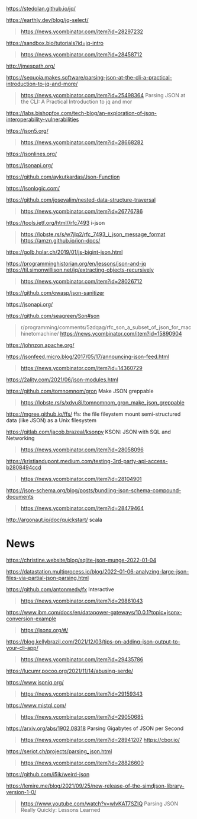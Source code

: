 https://stedolan.github.io/jq/

https://earthly.dev/blog/jq-select/
> https://news.ycombinator.com/item?id=28297232

https://sandbox.bio/tutorials?id=jq-intro
> https://news.ycombinator.com/item?id=28458712

http://jmespath.org/

https://sequoia.makes.software/parsing-json-at-the-cli-a-practical-introduction-to-jq-and-more/
 > https://news.ycombinator.com/item?id=25498364 Parsing JSON at the CLI: A Practical Introduction to jq and mor

https://labs.bishopfox.com/tech-blog/an-exploration-of-json-interoperability-vulnerabilities

https://json5.org/
> https://news.ycombinator.com/item?id=28668282

https://jsonlines.org/

https://jsonapi.org/

https://github.com/aykutkardas/Json-Function

https://jsonlogic.com/

https://github.com/josevalim/nested-data-structure-traversal
> https://news.ycombinator.com/item?id=26776786

https://tools.ietf.org/html//rfc7493 i-json
> https://lobste.rs/s/w7jlq2/rfc_7493_i_json_message_format
> https://amzn.github.io/ion-docs/

https://golb.hplar.ch/2019/01/js-bigint-json.html

https://programminghistorian.org/en/lessons/json-and-jq
https://til.simonwillison.net/jq/extracting-objects-recursively
> https://news.ycombinator.com/item?id=28026712

https://github.com/owasp/json-sanitizer

https://jsonapi.org/

https://github.com/seagreen/Son#son
> r/programming/comments/5zdqag/rfc_son_a_subset_of_json_for_machinetomachine/
> https://news.ycombinator.com/item?id=15890904

https://johnzon.apache.org/

https://jsonfeed.micro.blog/2017/05/17/announcing-json-feed.html
> https://news.ycombinator.com/item?id=14360729

https://2ality.com/2021/06/json-modules.html

https://github.com/tomnomnom/gron Make JSON greppable
> https://lobste.rs/s/xdvu8i/tomnomnom_gron_make_json_greppable

https://mgree.github.io/ffs/
ffs: the file fileystem
mount semi-structured data (like JSON) as a Unix filesystem

https://gitlab.com/jacob.brazeal/ksonpy KSON: JSON with SQL and Networking
> https://news.ycombinator.com/item?id=28058096

https://kristiandupont.medium.com/testing-3rd-party-api-access-b2808494ccd
> https://news.ycombinator.com/item?id=28104901

https://json-schema.org/blog/posts/bundling-json-schema-compound-documents
> https://news.ycombinator.com/item?id=28479464

http://argonaut.io/doc/quickstart/ scala

# News
https://christine.website/blog/sqlite-json-munge-2022-01-04

https://datastation.multiprocess.io/blog/2022-01-06-analyzing-large-json-files-via-partial-json-parsing.html

https://github.com/antonmedv/fx Interactive
> https://news.ycombinator.com/item?id=29861043

https://www.ibm.com/docs/en/datapower-gateways/10.0.1?topic=jsonx-conversion-example
> https://jsonx.org/#/

https://blog.kellybrazil.com/2021/12/03/tips-on-adding-json-output-to-your-cli-app/
> https://news.ycombinator.com/item?id=29435786

https://lucumr.pocoo.org/2021/11/14/abusing-serde/

https://www.jsoniq.org/
> https://news.ycombinator.com/item?id=29159343

https://www.mistql.com/
> https://news.ycombinator.com/item?id=29050685

https://arxiv.org/abs/1902.08318 Parsing Gigabytes of JSON per Second
> https://news.ycombinator.com/item?id=28941207
> https://cbor.io/

https://seriot.ch/projects/parsing_json.html
> https://news.ycombinator.com/item?id=28826600

https://github.com/i5ik/weird-json

https://lemire.me/blog/2021/09/25/new-release-of-the-simdjson-library-version-1-0/
> https://www.youtube.com/watch?v=wlvKAT7SZIQ Parsing JSON Really Quickly: Lessons Learned




